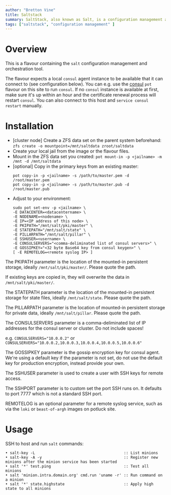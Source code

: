 ```yaml
---
author: "Bretton Vine"
title: Saltstack
summary: SaltStack, also known as Salt, is a configuration management and orchestration tool.
tags: ["saltstack", "configuration management" ]
---
```


# Overview

This is a flavour containing the ```salt``` configuration management and orchestration tool.

The flavour expects a local ```consul``` agent instance to be available that it can connect to (see configuration below). You can e.g. use the [consul](https://potluck.honeyguide.net/blog/consul/) ```pot``` flavour on this site to run ```consul```. If no ```consul``` instance is available at first, make sure it's up within an hour and the certificate renewal process will restart ```consul```. You can also connect to this host and ```service consul restart``` manually.

# Installation

* [cluster node] Create a ZFS data set on the parent system beforehand:
  ```zfs create -o mountpoint=/mnt/saltdata zroot/saltdata```
* Create your local jail from the image or the flavour files.
* Mount in the ZFS data set you created:
  ```pot mount-in -p <jailname> -m /mnt -d /mnt/saltdata```
* [optional] Copy in the primary keys from an existing master:
  ```
  pot copy-in -p <jailname> -s /path/to/master.pem -d /root/master.pem
  pot copy-in -p <jailname> -s /path/to/master.pub -d /root/master.pub
  ```
* Adjust to your environment:
  ```
  sudo pot set-env -p <jailname> \
  -E DATACENTER=<datacentername> \
  -E NODENAME=<nodename> \
  -E IP=<IP address of this node> \
  -E PKIPATH="/mnt/salt/pki/master" \
  -E STATEPATH="/mnt/salt/state" \
  -E PILLARPATH="/mnt/salt/pillar" \
  -E SSHUSER=<username> \
  -E CONSULSERVERS="<comma-deliminated list of consul servers>" \
  -E GOSSIPKEY="<32 byte Base64 key from consul keygen>" \
  [ -E REMOTELOG=<remote syslog IP> ]
  ```

The PKIPATH parameter is the location of the mounted-in persistent storage, ideally ```/mnt/salt/pki/master/```. Please quote the path.

If existing keys are copied in, they will overwrite the data in ```/mnt/salt/pki/master/```.

The STATEPATH parameter is the location of the mounted-in persistent storage for state files, ideally ```/mnt/salt/state```. Please quote the path.

The PILLARPATH parameter is the location of mounted-in persistent storage for private data, ideally ```/mnt/salt/pillar```. Please quote the path.

The CONSULSERVERS parameter is a comma-deliminated list of IP addresses for the consul server or cluster. Do not include spaces!

e.g. ```CONSULSERVERS="10.0.0.2"``` or ```CONSULSERVERS="10.0.0.2,10.0.0.3,10.0.0.4,10.0.0.5,10.0.0.6"```

The GOSSIPKEY parameter is the gossip encryption key for consul agent. We're using a default key if the parameter is not set, do not use the default key for production encryption, instead provide your own.

The SSHUSER parameter is used to create a user with SSH keys for remote access.

The SSHPORT parameter is to custom set the port SSH runs on. It defaults to port 7777 which is not a standard SSH port.

REMOTELOG is an optional parameter for a remote syslog service, such as via the `loki` or `beast-of-argh` images on potluck site.

# Usage

SSH to host and run ```salt``` commands:
```
• salt-key -L                                       :: List minions
• salt-key -A -y                                    :: Register new minions after the minion service has been started
• salt '*' test.ping                                :: Test all minions
• salt 'minion.intra.domain.org' cmd.run 'uname -r' :: Run command on a minion
• salt '*' state.highstate                          :: Apply high state to all minions
```
